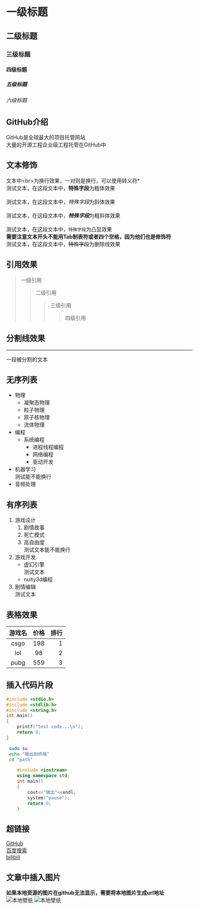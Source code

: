 # 一级标题
## 二级标题
### 三级标题
#### 四级标题
##### 五级标题
###### 六级标题


## GitHub介绍

GitHub是全球最大的项目托管网站<br>大量的开源工程企业级工程托管在GitHub中

## 文本修饰<br>
   文本中\<br\>为换行效果，一对则是换行，可以使用转义符\*<br>
   测试文本，在这段文本中，**特殊字段**为粗体效果<br><br>
   测试文本，在这段文本中，*特殊字段*为斜体效果<br><br>
   测试文本，在这段文本中，***特殊字段***为粗斜体效果<br><br>
   测试文本，在这段文本中，`特殊字段`为凸显效果<br>
   **需要注意文本开头不能用Tab制表符或者四个空格，因为他们也是修饰符**<br>
   测试文本，在这段文本中，~~特殊字段~~为删除线效果<br>

## 引用效果
> 一级引用
>> 二级引用
>>> 三级引用
>>>> 四级引用

## 分割线效果

---
一段被分割的文本

## 无序列表
* 物理
  * 凝聚态物理
  * 粒子物理
  * 原子核物理
  * 流体物理
* 编程
   * 系统编程
     * 进程线程编程
     * 网络编程
     * 驱动开发
* 机器学习<br>
  测试能不能换行<br>
* 音频处理
## 有序列表
1. 游戏设计
   1. 剧情故事
   2. 死亡模式
   3. 高自由度<br>
   测试文本能不能换行
2. 游戏开发
   * 虚幻引擎<br>
   测试文本
   * nuity3d编程
3. 剧情编辑<br>
测试文本
## 表格效果
游戏名|价格|排行
:--:|:--:|--:
csgo|198|1
lol|98|2
pubg|559|3
## 插入代码片段
```c
#include <stdio.h>
#include <stdlib.h>
#include <string.h>
int main()
{
	printf("test code...\n");
	return 0;
}
```
```bash
 sudo su
 echo "输出到终端"
 cd "path"
```
```c++
	#include <iostream>
	using namespace std;
	int main()
	{
	    cout<<"输出"<<endl;
	    system("pause");
	    return 0;
	}
```
## 超链接
[GitHub](https://github.com "跳转到GitHub")<br>
[百度搜索](https://www.baidu.com "跳转到百度搜索")<br>
[bilibili](https://www.bilibili.com "跳转到B站")

## 文章中插入图片
**如果本地资源的图片在github无法显示，需要将本地图片生成url地址**<br>
![本地壁纸](C://Users//Administrator//Desktop//wallpaper.png "本地壁纸")
![本地壁纸](https://s2.loli.net/2022/03/10/dHu3ULmpjvbtSQs.png "本地壁纸")

